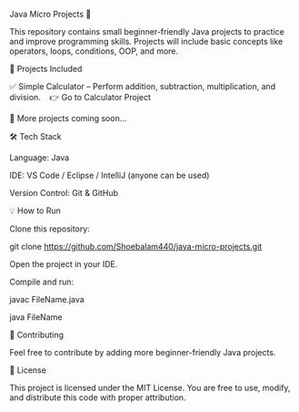 Java Micro Projects 🚀

This repository contains small beginner-friendly Java projects to practice and improve programming skills. Projects will include basic concepts like operators, loops, conditions, OOP, and more.

📂 Projects Included

✅ Simple Calculator – Perform addition, subtraction, multiplication, and division.
   👉 Go to Calculator Project

🚧 More projects coming soon...

🛠️ Tech Stack

Language: Java

IDE: VS Code / Eclipse / IntelliJ (anyone can be used)

Version Control: Git & GitHub

💡 How to Run

Clone this repository:

git clone https://github.com/Shoebalam440/java-micro-projects.git


Open the project in your IDE.

Compile and run:

javac FileName.java

java FileName

🤝 Contributing

Feel free to contribute by adding more beginner-friendly Java projects.

📜 License

This project is licensed under the MIT License. You are free to use, modify, and distribute this code with proper attribution.
